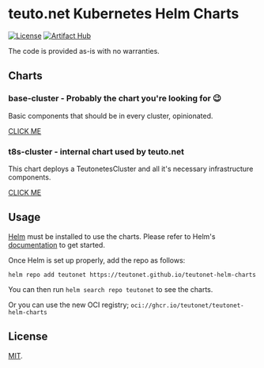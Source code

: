 # teuto.net Kubernetes Helm Charts

[![License](https://img.shields.io/badge/License-MIT-blue.svg)](https://opensource.org/licenses/MIT)
[![Artifact Hub](https://img.shields.io/endpoint?url=https://artifacthub.io/badge/repository/teuto-net)](https://artifacthub.io/packages/search?repo=teuto-net)

The code is provided as-is with no warranties.

## Charts

### base-cluster - Probably the chart you're looking for 😉

Basic components that should be in every cluster, opinionated.

[CLICK ME](./charts/base-cluster)

### t8s-cluster - internal chart used by teuto.net

This chart deploys a TeutonetesCluster and all it's necessary infrastructure components.

[CLICK ME](./charts/t8s-cluster)

## Usage

[Helm](https://helm.sh) must be installed to use the charts.
Please refer to Helm's [documentation](https://helm.sh/docs/) to get started.

Once Helm is set up properly, add the repo as follows:

```console
helm repo add teutonet https://teutonet.github.io/teutonet-helm-charts
```

You can then run `helm search repo teutonet` to see the charts.

Or you can use the new OCI registry; `oci://ghcr.io/teutonet/teutonet-helm-charts`

## License

[MIT](https://github.com/teutonet/teutonet-helm-charts/blob/main/LICENSE).
